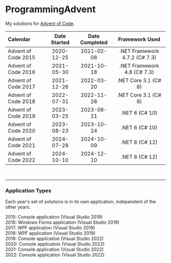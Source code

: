 # ProgrammingAdvent

My solutions for [Advent of Code](https://adventofcode.com/).

| Calendar            | Date Started | Date Completed |        Framework Used         |
| :------------------ | :----------: | :------------: | :---------------------------: |
| Advent of Code 2015 |  2020-12-25  |   2021-02-08   | .NET Framework 4.7.2 (C# 7.3) |
| Advent of Code 2016 |  2021-05-30  |   2021-10-18   |  .NET Framework 4.8 (C# 7.3)  |
| Advent of Code 2017 |  2021-12-26  |   2022-03-20   |     .NET Core 3.1 (C# 8)      |
| Advent of Code 2018 |  2022-07-31  |   2022-11-28   |     .NET Core 3.1 (C# 8)      |
| Advent of Code 2019 |  2023-03-25  |   2023-08-21   |        .NET 6 (C# 10)         |
| Advent of Code 2020 |  2023-08-23  |   2023-10-24   |        .NET 6 (C# 10)         |
| Advent of Code 2021 |  2024-07-28  |   2024-10-09   |        .NET 8 (C# 12)         |
| Advent of Code 2022 |  2024-10-10  |   2024-12-10   |        .NET 8 (C# 12)         |

<br><hr>

### Application Types

Each year's set of solutions is in its own application, independent of the other years.

2015: Console application (Visual Studio 2019) <br>
2016: Windows Forms application (Visual Studio 2019) <br>
2017: WPF application (Visual Studio 2019) <br>
2018: WPF application (Visual Studio 2019) <br>
2019: Console application (Visual Studio 2022) <br>
2020: Console application (Visual Studio 2022) <br>
2021: Console application (Visual Studio 2022) <br>
2022: Console application (Visual Studio 2022) <br>

